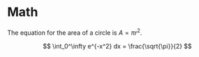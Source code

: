 # Math

The equation for the area of a circle is $A = \pi r^2$.

$$
\int_0^\infty e^{-x^2} dx = \frac{\sqrt{\pi}}{2}
$$
